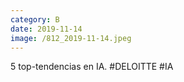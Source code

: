```yaml
--- 
category: B 
date: 2019-11-14 
image: /812_2019-11-14.jpeg 
--- 
```


5 top-tendencias en IA. #DELOITTE #IA